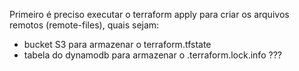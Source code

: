 Primeiro é preciso executar o terraform apply para criar os arquivos remotos (remote-files), quais sejam:
- bucket S3 para armazenar o terraform.tfstate
- tabela do dynamodb para armazenar o .terraform.lock.info ???